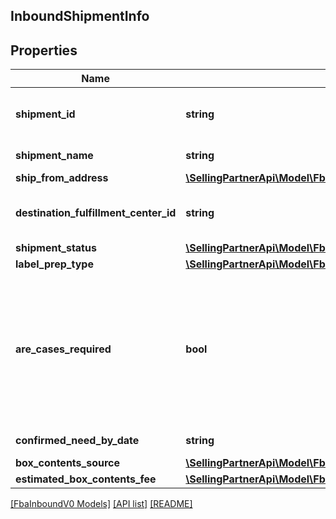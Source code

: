 ## InboundShipmentInfo

## Properties

Name | Type | Description | Notes
------------ | ------------- | ------------- | -------------
**shipment_id** | **string** | The shipment identifier submitted in the request. | [optional]
**shipment_name** | **string** | The name for the inbound shipment. | [optional]
**ship_from_address** | [**\SellingPartnerApi\Model\FbaInboundV0\Address**](Address.md) |  |
**destination_fulfillment_center_id** | **string** | An Amazon fulfillment center identifier created by Amazon. | [optional]
**shipment_status** | [**\SellingPartnerApi\Model\FbaInboundV0\ShipmentStatus**](ShipmentStatus.md) |  | [optional]
**label_prep_type** | [**\SellingPartnerApi\Model\FbaInboundV0\LabelPrepType**](LabelPrepType.md) |  | [optional]
**are_cases_required** | **bool** | Indicates whether or not an inbound shipment contains case-packed boxes. When AreCasesRequired = true for an inbound shipment, all items in the inbound shipment must be case packed. |
**confirmed_need_by_date** | **string** | A date string in ISO 8601 format. | [optional]
**box_contents_source** | [**\SellingPartnerApi\Model\FbaInboundV0\BoxContentsSource**](BoxContentsSource.md) |  | [optional]
**estimated_box_contents_fee** | [**\SellingPartnerApi\Model\FbaInboundV0\BoxContentsFeeDetails**](BoxContentsFeeDetails.md) |  | [optional]

[[FbaInboundV0 Models]](../) [[API list]](../../Api) [[README]](../../../README.md)
